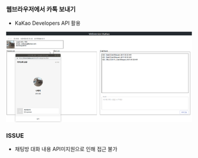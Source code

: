 ### 웹브라우저에서 카톡 보내기
- KaKao Developers API 활용

<img src = "./resources/1.png">

### ISSUE
- 채팅방 대화 내용 API미지원으로 인해 접근 불가
